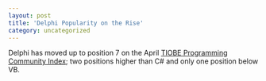 ```yaml
---
layout: post
title: 'Delphi Popularity on the Rise'
category: uncategorized
---
```


Delphi has moved up to position 7 on the April <a href="http://www.tiobe.com/tpci.htm">TIOBE Programming Community Index</a>; two positions higher than C# and only one position below VB.

